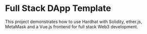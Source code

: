 # Full Stack DApp Template

This project demonstrates how to use Hardhat with Solidity, ether.js, MetaMask and a Vue.js frontend for full stack Web3 development.

